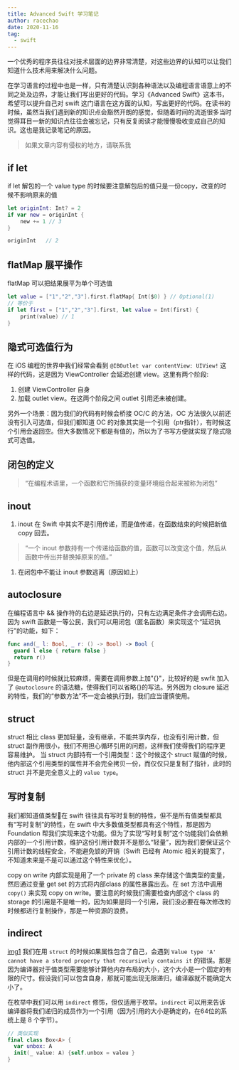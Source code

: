 ```yaml
---
title: Advanced Swift 学习笔记
author: racechao
date: 2020-11-16
tag:
  - swift
---
```


一个优秀的程序员往往对技术层面的边界非常清楚，对这些边界的认知可以让我们知道什么技术用来解决什么问题。

在学习语言的过程中也是一样，只有清楚认识到各种语法以及编程语言语意上的不同之处及边界，才能让我们写出更好的代码。学习《Advanced Swift》这本书，希望可以提升自己对 swift 这门语言在这方面的认知，写出更好的代码。在读书的时候，虽然当我们遇到新的知识点会豁然开朗的感觉，但随着时间的流逝很多当时觉得耳目一新的知识点往往会被忘记，只有反复阅读才能慢慢吸收变成自己的知识。这也是我记录笔记的原因。

> 如果文章内容有侵权的地方，请联系我

## if let
if let 解包的一个 value type 的时候要注意解包后的值只是一份copy，改变的时候不影响原来的值
```swift
let originInt: Int? = 2
if var new = originInt {
    new += 1 // 3
}

originInt   // 2
```

## flatMap 展平操作
flatMap 可以把结果展平为单个可选值
```swift
let value = ["1","2","3"].first.flatMap{ Int($0) } // Optional(1)
// 等价于
if let first = ["1","2","3"].first, let value = Int(first) {
    print(value) // 1
}
```

## 隐式可选值行为
在 iOS 编程的世界中我们经常会看到 `@IBOutlet var contentView: UIView!` 这样的代码，这是因为 ViewController 会延迟创建 view。这里有两个阶段:
 1. 创建 ViewController 自身 
 2. 加载 outlet view。在这两个阶段之间 outlet 引用还未被创建。

另外一个场景：因为我们的代码有时候会桥接 OC/C 的方法，OC 方法很久以前还没有引入可选值，但我们都知道 OC 的对象其实是一个引用（ptr指针），有时候这个引用会返回空。但大多数情况下都是有值的，所以为了书写方便就实现了隐式隐式可选值。

## 闭包的定义
> “在编程术语里，一个函数和它所捕获的变量环境组合起来被称为闭包”

## inout
1. inout 在 Swift 中其实不是引用传递，而是值传递，在函数结束的时候把新值 copy 回去。
> “一个 inout 参数持有一个传递给函数的值，函数可以改变这个值，然后从函数中传出并替换掉原来的值。”

1. 在闭包中不能让 inout 参数逃离（原因如上）

## autoclosure
在编程语言中 && 操作符的右边是延迟执行的，只有左边满足条件才会调用右边。因为 swift 函数是一等公民，我们可以用闭包（匿名函数）来实现这个“延迟执行”的功能，如下：
```swift
func and(_ l: Bool, _ r: () -> Bool) -> Bool {
  guard l else { return false }
  return r()
}
```
但是在调用的时候就比较麻烦，需要在调用参数上加"{}"，比较好的是 swfit 加入了 `@autoclosure` 的语法糖，使得我们可以省略{}的写法。另外因为 closure 延迟的特性，我们的“参数方法”不一定会被执行到，我们应当谨慎使用。

## struct 
struct 相比 class 更加轻量，没有继承，不能共享内存，也没有引用计数，但 struct 副作用很小，我们不用担心循环引用的问题，这样我们使得我们的程序更容易维护。
当 struct 内部持有一个引用类型：这个时候这个 struct 赋值的时候，他内部这个引用类型的属性并不会完全拷贝一份，而仅仅只是复制了指针，此时的 struct 并不是完全意义上的 `value type`。

## 写时复制
我们都知道值类型在 swift 往往具有写时复制的特性，但不是所有值类型都具有“写时复制”的特性，在 swift 中大多数值类型都具有这个特性，那是因为 Foundation 帮我们实现来这个功能。但为了实现“写时复制”这个功能我们会依赖内部的一个引用计数，维护这份引用计数并不是那么“轻量”，因为我们要保证这个引用计数的线程安全，不能避免锁的开销（Swift 已经有 Atomic 相关的提案了，不知道未来是不是可以通过这个特性来优化）。

copy on write 内部实现是用了一个 private 的 class 来存储这个值类型的变量，然后通过变量 get set 的方式将内部class 的属性暴露出去。在 set 方法中调用 `copy()` 来实现 copy on write。要注意的时候我们需要检查内部这个 class 的 storage 的引用是不是唯一的，因为如果是同一个引用，我们没必要在每次修改的时候都进行复制操作，那是一种资源的浪费。

## indirect

[img1](/assets/img/struct-recursively.png)
我们在用 `struct` 的时候如果属性包含了自己，会遇到 `Value type 'A' cannot have a stored property that recursively contains it` 的错误。那是因为编译器对于值类型需要能够计算他内存布局的大小，这个大小是一个固定的有限的尺寸。假设我们可以包含自身，那就可能出现无限递归，编译器就不能确定大小了。

在枚举中我们可以用 `indirect` 修饰，但仅适用于枚举。`indirect` 可以用来告诉编译器将我们递归的成员作为一个引用（因为引用的大小是确定的，在64位的系统上是 8 个字节）。

```swift
// 类似实现
final class Box<A> {
  var unbox: A
  init(_ value: A) {self.unbox = valeu }
}
```
